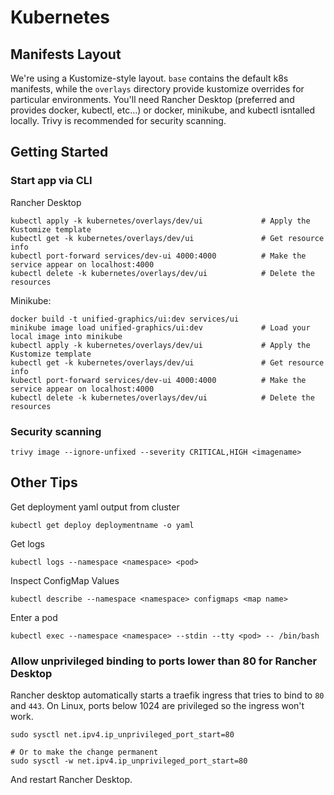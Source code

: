 # Kubernetes

## Manifests Layout

We're using a Kustomize-style layout. `base` contains the default k8s manifests, while the `overlays` directory provide kustomize overrides for particular environments. You'll need Rancher Desktop (preferred and provides docker, kubectl, etc...) or docker, minikube, and kubectl isntalled locally. Trivy is recommended for security scanning.

## Getting Started 

### Start app via CLI

Rancher Desktop
```console
kubectl apply -k kubernetes/overlays/dev/ui             # Apply the Kustomize template
kubectl get -k kubernetes/overlays/dev/ui               # Get resource info
kubectl port-forward services/dev-ui 4000:4000          # Make the service appear on localhost:4000
kubectl delete -k kubernetes/overlays/dev/ui            # Delete the resources
```

Minikube:
```console
docker build -t unified-graphics/ui:dev services/ui
minikube image load unified-graphics/ui:dev             # Load your local image into minikube
kubectl apply -k kubernetes/overlays/dev/ui             # Apply the Kustomize template
kubectl get -k kubernetes/overlays/dev/ui               # Get resource info
kubectl port-forward services/dev-ui 4000:4000          # Make the service appear on localhost:4000
kubectl delete -k kubernetes/overlays/dev/ui            # Delete the resources
```

### Security scanning

```console
trivy image --ignore-unfixed --severity CRITICAL,HIGH <imagename>
```
## Other Tips

Get deployment yaml output from cluster

```console
kubectl get deploy deploymentname -o yaml
```

Get logs
```console
kubectl logs --namespace <namespace> <pod>
```

Inspect ConfigMap Values
```console
kubectl describe --namespace <namespace> configmaps <map name>
```

Enter a pod
```console
kubectl exec --namespace <namespace> --stdin --tty <pod> -- /bin/bash
```
### Allow unprivileged binding to ports lower than 80 for Rancher Desktop

Rancher desktop automatically starts a traefik ingress that tries to bind to `80` and `443`. On Linux, ports below 1024 are privileged so the ingress won't work.

```console
sudo sysctl net.ipv4.ip_unprivileged_port_start=80

# Or to make the change permanent
sudo sysctl -w net.ipv4.ip_unprivileged_port_start=80
```

And restart Rancher Desktop.